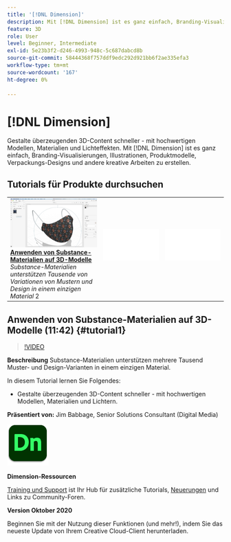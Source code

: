 ```yaml
---
title: '[!DNL Dimension]'
description: Mit [!DNL Dimension] ist es ganz einfach, Branding-Visualisierungen, Illustrationen, Produktmodelle, Verpackungs-Designs und andere kreative Arbeiten zu erstellen.
feature: 3D
role: User
level: Beginner, Intermediate
exl-id: 5e23b3f2-d246-4993-948c-5c687dabcd8b
source-git-commit: 58444368f757ddf9edc292d921bb6f2ae335efa3
workflow-type: tm+mt
source-wordcount: '167'
ht-degree: 0%

---
```


# [!DNL Dimension]

Gestalte überzeugenden 3D-Content schneller - mit hochwertigen Modellen, Materialien und Lichteffekten. Mit [!DNL Dimension] ist es ganz einfach, Branding-Visualisierungen, Illustrationen, Produktmodelle, Verpackungs-Designs und andere kreative Arbeiten zu erstellen.

## Tutorials für Produkte durchsuchen

<table style="table-layout:fixed">
<tr>
 <td>
   <a href="dimension.md#tutorial1">
      <img alt="Anwenden von Substance-Materialien auf 3D-Modelle" src="../assets/dimension_substanceAndGraphics_babbage_thumbnail.jpg" />
   </a>
    <div>
   <a href="dimension.md#tutorial1"><strong>Anwenden von Substance-Materialien auf 3D-Modelle</strong></a>
    </div>
    <em>Substance-Materialien unterstützen Tausende von Variationen von Mustern und Design in einem einzigen Material</em>
    2<br>
  </td>
  <td>
    <img alt="Spacer" src="../assets/Whitespacer.png" />
    <div>
    <br>
  </td>
  <td>
    <img alt="Spacer" src="../assets/Whitespacer.png" />
    <div>
    <br>
  </td>
</tr>
</table>

## Anwenden von Substance-Materialien auf 3D-Modelle (11:42) {#tutorial1}

>[!VIDEO](https://video.tv.adobe.com/v/326944?hidetitle=true)

**Beschreibung**
Substance-Materialien unterstützen mehrere Tausend Muster- und Design-Varianten in einem einzigen Material.

In diesem Tutorial lernen Sie Folgendes:
* Gestalte überzeugenden 3D-Content schneller - mit hochwertigen Modellen, Materialien und Lichtern.

**Präsentiert von:**
Jim Babbage, Senior Solutions Consultant (Digital Media)

![Dimension-Logo](../assets/dn_appicon_96.png)

**Dimension-Ressourcen**

[Training und Support](https://helpx.adobe.com/support/dimension.html) ist Ihr Hub für zusätzliche Tutorials, [Neuerungen](https://helpx.adobe.com/dimension/user-guide.html/dimension/using/whats-new.ug.html) und Links zu Community-Foren.

**Version Oktober 2020**

Beginnen Sie mit der Nutzung dieser Funktionen (und mehr!), indem Sie das neueste Update von Ihrem Creative Cloud-Client herunterladen.
